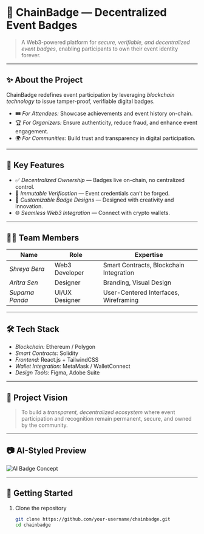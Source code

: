 # 🚀 ChainBadge — Decentralized Event Badges  

> A Web3-powered platform for *secure, verifiable, and decentralized event badges*, enabling participants to own their event identity forever.  

---

## ✨ About the Project  
ChainBadge redefines event participation by leveraging *blockchain technology* to issue tamper-proof, verifiable digital badges.  
- 🎟 *For Attendees:* Showcase achievements and event history on-chain.  
- 🏆 *For Organizers:* Ensure authenticity, reduce fraud, and enhance event engagement.  
- 🌍 *For Communities:* Build trust and transparency in digital participation.  

---

## 🔑 Key Features  
- ✅ *Decentralized Ownership* — Badges live on-chain, no centralized control.  
- 🔐 *Immutable Verification* — Event credentials can’t be forged.  
- 🎨 *Customizable Badge Designs* — Designed with creativity and innovation.  
- 🌐 *Seamless Web3 Integration* — Connect with crypto wallets.  

---

## 👨‍💻 Team Members  

| Name           | Role            | Expertise |
|----------------|-----------------|-----------|
| *Shreya Bera* | Web3 Developer  | Smart Contracts, Blockchain Integration |
| *Aritra Sen* | Designer        | Branding, Visual Design |
| *Suparna Panda* | UI/UX Designer | User-Centered Interfaces, Wireframing |

---

## 🛠 Tech Stack  
- *Blockchain:* Ethereum / Polygon  
- *Smart Contracts:* Solidity  
- *Frontend:* React.js + TailwindCSS  
- *Wallet Integration:* MetaMask / WalletConnect  
- *Design Tools:* Figma, Adobe Suite  

---

## 📌 Project Vision  
> To build a *transparent, decentralized ecosystem* where event participation and recognition remain permanent, secure, and owned by the community.  

---

## 📷 AI-Styled Preview  
![AI Badge Concept](https://via.placeholder.com/800x400.png?text=ChainBadge+-+Decentralized+Event+Badges)

---

## 🚩 Getting Started  

1. Clone the repository  
   ```bash
   git clone https://github.com/your-username/chainbadge.git
   cd chainbadge